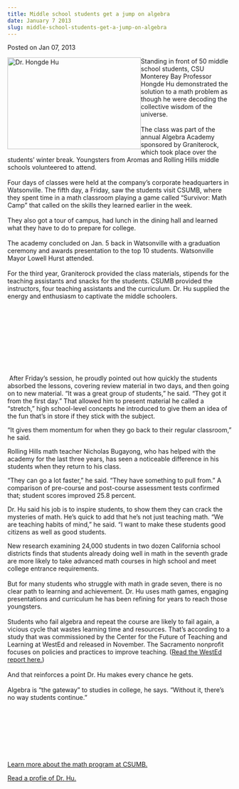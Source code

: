 ```yaml
---
title: Middle school students get a jump on algebra
date: January 7 2013
slug: middle-school-students-get-a-jump-on-algebra
---
```


 



<span class="date">Posted on Jan 07, 2013    </span>
<p><img alt="Dr. Hongde Hu" src="https://news.csumb.edu/sites/default/files/65/attachments/news/images/hongde_hu_small_0.jpg" style="float:left; width:300px; height:206px">Standing in front
of 50 middle school students, CSU Monterey Bay Professor Hongde Hu
demonstrated the solution to a math problem as though he were
decoding the collective wisdom of the universe.<br>
<br>
The class was part of the annual Algebra Academy sponsored by
Graniterock, which took place over the students&#x2019; winter break.
Youngsters from Aromas and Rolling Hills middle schools volunteered
to attend.<br>
<br>
Four days of classes were held at the company&#x2019;s corporate
headquarters in Watsonville. The fifth day, a Friday, saw the
students visit CSUMB, where they spent time in a math classroom
playing a game called &#x201C;Survivor: Math Camp&#x201D; that called on the
skills they learned earlier in the week.<br>
<br>
They also got a tour of campus, had lunch in the dining hall and
learned what they have to do to prepare for college.<br>
<br>
The academy concluded on Jan. 5 back in Watsonville with a
graduation ceremony and awards presentation to the top 10 students.
Watsonville Mayor Lowell Hurst attended.<br>
<br>
For the third year, Graniterock provided the class materials,
stipends for the teaching assistants and snacks for the students.
CSUMB provided the instructors, four teaching assistants and the
curriculum. Dr. Hu supplied the energy and enthusiasm to captivate
the middle schoolers.</br></br></br></br></br></br></br></br></br></br></img></p>
<p>&#x2028;After Friday&#x2019;s session, he proudly pointed out how quickly the
students absorbed the lessons, covering review material in two
days, and then going on to new material. &#x201C;It was a great group of
students,&#x201D; he said. &#x201C;They got it from the first day.&#x201D; That allowed
him to present material he called a &#x201C;stretch,&#x201D; high school-level
concepts he introduced to give them an idea of the fun that&#x2019;s in
store if they stick with the subject.&#xA0;</p>
<p>&#x201C;It gives them momentum for when they go back to their regular
classroom,&#x201D; he said.</p>
<p>Rolling Hills math teacher Nicholas Bugayong, who has helped
with the academy for the last three years, has seen a noticeable
difference in his students when they return to his class.</p>
<p>&#x201C;They can go a lot faster,&#x201D; he said. &#x201C;They have something to
pull from.&#x201D; A comparison of pre-course and post-course assessment
tests confirmed that; student scores improved 25.8 percent.</p>
<p>Dr. Hu said his job is to inspire students, to show them they
can crack the mysteries of math. He&#x2019;s quick to add that he&#x2019;s not
just teaching math. &#x201C;We are teaching habits of mind,&#x201D; he said. &#x201C;I
want to make these students good citizens as well as good
students.</p>
<p>New research examining 24,000 students in two dozen California
school districts finds that students already doing well in math in
the seventh grade are more likely to take advanced math courses in
high school and meet college entrance requirements.<br>
<br>
But for many students who struggle with math in grade seven, there
is no clear path to learning and achievement. Dr. Hu uses math
games, engaging presentations and curriculum he has been refining
for years to reach those youngsters.<br>
<br>
Students who fail algebra and repeat the course are likely to fail
again, a vicious cycle that wastes learning time and resources.
That&#x2019;s according to a study that was commissioned by the Center for
the Future of Teaching and Learning at WestEd and released in
November. The Sacramento nonprofit focuses on policies and
practices to improve teaching. (<a href="https://www.cftl.org/documents/2012/CFTL_MathPatterns_Main_Report.pdf" rel="nofollow">Read the WestEd report here.</a>)&#xA0;<br>
<br>
And that reinforces a point Dr. Hu makes every chance he
gets.<br>
<br>
Algebra is &#x201C;the gateway&#x201D; to studies in college, he says. &#x201C;Without
it, there&#x2019;s no way students continue.&#x201D;</br></br></br></br></br></br></br></br></p>
<p><a href="https://csumb.edu/math" rel="nofollow">Learn more about
the math program at CSUMB.</a></p>
<p><a href="https://success.csumb.edu/hongde-hu" rel="nofollow">Read
a profie of Dr. Hu.</a><br>
&#xA0;</br></p>





 
